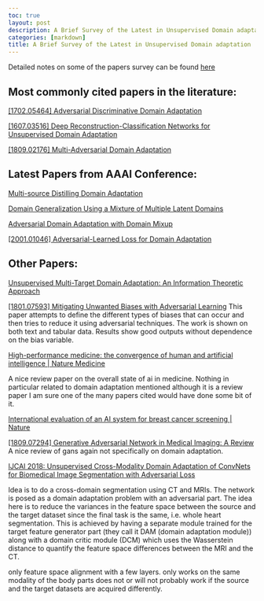 ```yaml
---
toc: true
layout: post
description: A Brief Survey of the Latest in Unsupervised Domain adaptation
categories: [markdown]
title: A Brief Survey of the Latest in Unsupervised Domain adaptation
---
```


Detailed notes on some of the papers survey can be found [here](_2020-02-17-multisource_distilling_DA.md)


Most commonly cited papers in the literature: 
-

[[1702.05464] Adversarial Discriminative Domain Adaptation](https://arxiv.org/abs/1702.05464)

[[1607.03516] Deep Reconstruction-Classification Networks for Unsupervised Domain Adaptation](https://arxiv.org/abs/1607.03516)

[[1809.02176] Multi-Adversarial Domain Adaptation](https://arxiv.org/abs/1809.02176)


Latest Papers from AAAI Conference: 
-

[Multi-source Distilling Domain Adaptation](_2020-02-17-multisource_distilling_DA.md)

[Domain Generalization Using a Mixture of Multiple Latent Domains](_2020-02-17-multisource_distilling_DA.md)

[Adversarial Domain Adaptation with Domain Mixup](_2020-02-17-multisource_distilling_DA.md)

[[2001.01046] Adversarial-Learned Loss for Domain Adaptation](https://arxiv.org/abs/2001.01046)

Other Papers: 
-

[Unsupervised Multi-Target Domain Adaptation: An Information Theoretic Approach](_2020-02-17-multisource_distilling_DA.md)


[[1801.07593] Mitigating Unwanted Biases with Adversarial Learning](https://arxiv.org/abs/1801.07593)
This paper attempts to define the different types of biases that can occur and then tries to reduce it using adversarial techniques. The work is shown on both text and tabular data. Results show good outputs without dependence on the bias variable. 

[High-performance medicine: the convergence of human and artificial intelligence \| Nature Medicine](https://www.nature.com/articles/s41591-018-0300-7)

A nice review paper on the overall state of ai in medicine. Nothing in particular related to domain adaptation mentioned although it is a review paper I am sure one of the many papers cited would have done some bit of it. 


[International evaluation of an AI system for breast cancer screening \| Nature](https://www.nature.com/articles/s41586-019-1799-6)


[[1809.07294] Generative Adversarial Network in Medical Imaging: A Review](https://arxiv.org/abs/1809.07294)
A nice review of gans again not specifically on domain adaptation. 


[IJCAI 2018: Unsupervised Cross-Modality Domain Adaptation of ConvNets for Biomedical Image Segmentation with Adversarial Loss](https://www.ijcai.org/Proceedings/2018/0096.pdf)

Idea is to do a cross-domain segmentation using CT and MRIs. The network is posed as a domain adaptation problem with an adversarial part. The idea here is to reduce the variances in the feature space between the source and the target dataset since the final task is the same, i.e. whole heart segmentation. This is achieved by having a separate module trained for the target feature generator part (they call it DAM (domain adaptation module)) along with a domain critic module (DCM) which uses the Wasserstein distance to quantify the feature space differences between the MRI and the CT. 

only feature space alignment with a few layers. only works on the same modality of the body parts does not or will not probably work if the source and the target datasets are acquired differently. 